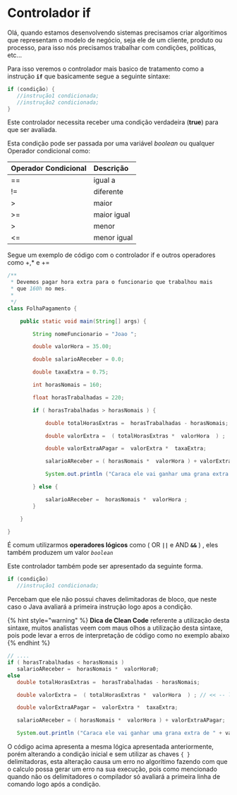 # Controlador if

Olá, quando estamos desenvolvendo sistemas precisamos criar algoritimos que representam o modelo de negócio, seja ele de um cliente, produto ou processo, para isso nós precisamos trabalhar com condições, políticas, etc...

Para isso veremos o controlador mais basico de tratamento como a instrução **`if`** que basicamente segue a seguinte sintaxe:

```java
if (condição) {
   //instrução1 condicionada;
   //instrução2 condicionada;
}
```

Este controlador necessita receber uma condição verdadeira \(**true**\) para que ser avaliada.

Esta condição pode ser passada por uma variável _boolean_ ou qualquer Operador condicional como:

| Operador Condicional | Descrição |
| :--- | :--- |
| == | igual a |
| != | diferente |
| &gt; | maior |
| &gt;= | maior igual |
| &gt; | menor |
| &lt;= | menor igual |

Segue um exemplo de código com o controlador if e outros operadores como +,\* e +=

```java
/**
 * Devemos pagar hora extra para o funcionario que trabalhou mais
 * que 160h no mes.
 *
 */
class FolhaPagamento {

    public static void main(String[] args) {

        String nomeFuncionario = "Joao ";

        double valorHora = 35.00;

        double salarioAReceber = 0.0;

        double taxaExtra = 0.75;

        int horasNomais = 160;

        float horasTrabalhadas = 220;

        if ( horasTrabalhadas > horasNomais ) {

            double totalHorasExtras =  horasTrabalhadas - horasNomais;

            double valorExtra =  ( totalHorasExtras *  valorHora  ) ;

            double valorExtraAPagar =  valorExtra *  taxaExtra;

            salarioAReceber = ( horasNomais *  valorHora ) + valorExtraAPagar;

            System.out.println ("Caraca ele vai ganhar uma grana extra de " + valorExtraAPagar);

        } else {

            salarioAReceber =  horasNomais *  valorHora ;
        }

    }

}
```

É comum utilizarmos **operadores lógicos** como \( OR **`||`** e AND **`&&`** \) , eles também produzem um valor _`boolean`_

Este controlador também pode ser apresentado da seguinte forma.

```java
if (condição)
   //instrução1 condicionada;
```

Percebam que ele não possui chaves delimitadoras de bloco, que neste caso o Java avaliará a primeira instrução logo apos a condição.

{% hint style="warning" %}
**Dica de Clean Code** referente a utilização desta sintaxe, muitos analistas veem com maus olhos a utilização desta sintaxe, pois pode levar a erros de interpretação de código como no exemplo abaixo
{% endhint %}

```java
// .... 
if ( horasTrabalhadas < horasNomais )
   salarioAReceber =  horasNomais *  valorHora0;
else
   double totalHorasExtras =  horasTrabalhadas - horasNomais;

   double valorExtra =  ( totalHorasExtras *  valorHora  ) ; // << -- linha não avaliada

   double valorExtraAPagar =  valorExtra *  taxaExtra;

   salarioAReceber = ( horasNomais *  valorHora ) + valorExtraAPagar;

   System.out.println ("Caraca ele vai ganhar uma grana extra de " + valorExtraAPagar);
```

O código acima apresenta a mesma lógica apresentada anteriormente, porém alterando a condição inicial e sem utilizar as chaves `{ }` delimitadoras, esta alteração causa um erro no algorítimo fazendo com que o calculo possa gerar um erro na sua execução, pois como mencionado quando não os delimitadores o compilador só avaliará a primeira linha de comando logo após a condição.

 

